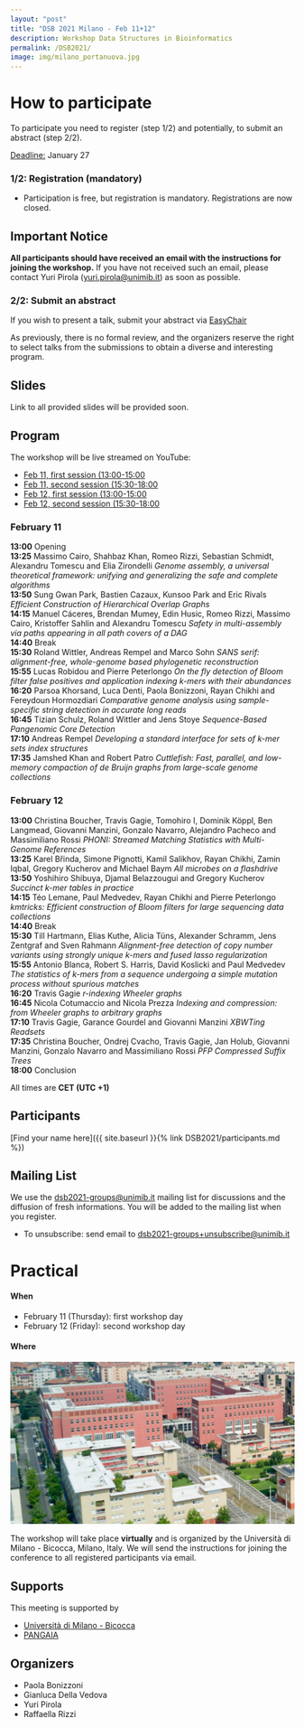 ```yaml
---
layout: "post"
title: "DSB 2021 Milano - Feb 11+12"
description: Workshop Data Structures in Bioinformatics
permalink: /DSB2021/
image: img/milano_portanuova.jpg
---
```

# How to participate
To participate you need to register (step 1/2) and potentially, to submit an abstract (step 2/2).


<u>Deadline:</u> January 27

### 1/2: Registration (mandatory)

* Participation is free, but registration is mandatory. Registrations are now closed.

## Important Notice

**All participants should have received an email with the instructions for joining the workshop.** If you have not received such an email,
please contact Yuri Pirola (yuri.pirola@unimib.it) as soon as possible.

### 2/2: Submit an abstract
If you wish to present a talk, submit your abstract via [EasyChair](https://easychair.org/conferences/?conf=dsb2021)

As previously, there is no formal review, and the organizers reserve the  right to select talks from the submissions to obtain a diverse and  interesting program.

## Slides

Link to all provided slides will be provided soon.

## Program

The workshop will be live streamed on YouTube:

* [Feb 11, first session (13:00-15:00](https://youtu.be/vjUflAUxh3Q)
* [Feb 11, second session (15:30-18:00](https://youtu.be/NYSVsQK_Ksk)
* [Feb 12, first session (13:00-15:00](https://youtu.be/woH0Tn03tZw)
* [Feb 12, second session (15:30-18:00](https://youtu.be/ER0ls_Z-1RY)


### February 11

**13:00**
Opening  
**13:25**
Massimo Cairo, Shahbaz Khan, Romeo Rizzi, Sebastian Schmidt, Alexandru Tomescu and Elia Zirondelli
*Genome assembly, a universal theoretical framework: unifying and generalizing the safe and complete algorithms*  
**13:50**
Sung Gwan Park, Bastien Cazaux, Kunsoo Park and Eric Rivals
*Efficient Construction of Hierarchical Overlap Graphs*  
**14:15**
Manuel Cáceres, Brendan Mumey, Edin Husic, Romeo Rizzi, Massimo Cairo, Kristoffer Sahlin and Alexandru Tomescu
*Safety in multi-assembly via paths appearing in all path covers of a DAG*  
**14:40**
Break  
**15:30**
Roland Wittler, Andreas Rempel and Marco Sohn
*SANS serif: alignment-free, whole-genome based phylogenetic reconstruction*  
**15:55**
Lucas Robidou and Pierre Peterlongo
*On the fly detection of Bloom filter false positives and application indexing k-mers with their abundances*  
**16:20**
Parsoa Khorsand, Luca Denti, Paola Bonizzoni, Rayan Chikhi and Fereydoun Hormozdiari
*Comparative genome analysis using sample-specific string detection in accurate long reads*  
**16:45**
Tizian Schulz, Roland Wittler and Jens Stoye
*Sequence-Based Pangenomic Core Detection*  
**17:10**
Andreas Rempel
*Developing a standard interface for sets of k-mer sets index structures*  
**17:35**
Jamshed Khan and Robert Patro
*Cuttlefish: Fast, parallel, and low-memory compaction of de Bruijn graphs from large-scale genome collections*  

### February 12

**13:00**
Christina Boucher, Travis Gagie, Tomohiro I, Dominik Köppl, Ben Langmead, Giovanni Manzini, Gonzalo Navarro, Alejandro Pacheco and Massimiliano Rossi
*PHONI: Streamed Matching Statistics with Multi-Genome References*  
**13:25**
Karel Břinda, Simone Pignotti, Kamil Salikhov, Rayan Chikhi, Zamin Iqbal, Gregory Kucherov and Michael Baym
*All microbes on a flashdrive*  
**13:50**
Yoshihiro Shibuya, Djamal Belazzougui and Gregory Kucherov
*Succinct k-mer tables in practice*  
**14:15**
Téo Lemane, Paul Medvedev, Rayan Chikhi and Pierre Peterlongo
*kmtricks: Efficient construction of Bloom filters for large sequencing data collections*  
**14:40**
Break  
**15:30**
Till Hartmann, Elias Kuthe, Alicia Tüns, Alexander Schramm, Jens Zentgraf and Sven Rahmann
*Alignment-free detection of copy number variants using strongly unique k-mers and fused lasso regularization*  
**15:55**
Antonio Blanca, Robert S. Harris, David Koslicki and Paul Medvedev
*The statistics of k-mers from a sequence undergoing a simple mutation process without spurious matches*  
**16:20**
Travis Gagie
*r-indexing Wheeler graphs*  
**16:45**
Nicola Cotumaccio and Nicola Prezza
*Indexing and compression: from Wheeler graphs to arbitrary graphs*  
**17:10**
Travis Gagie, Garance Gourdel and Giovanni Manzini
*XBWTing Readsets*  
**17:35**
Christina Boucher, Ondrej Cvacho, Travis Gagie, Jan Holub, Giovanni Manzini, Gonzalo Navarro and Massimiliano Rossi
*PFP Compressed Suffix Trees*  
**18:00**
Conclusion

All times are **CET (UTC +1)**


## Participants

[Find your name here]({{ site.baseurl }}{% link DSB2021/participants.md %})

## Mailing List
We use the dsb2021-groups@unimib.it mailing list for discussions and the diffusion of fresh informations.
You will be added to the mailing list when you register.

* To unsubscribe: send email to dsb2021-groups+unsubscribe@unimib.it


# Practical
#### When
<!-- * any time before January 15: register and submit a talk (via [EasyChair](https://easychair.org/my/conference?conf=dsb2020)) -->
* February 11 (Thursday): first workshop day
* February 12 (Friday): second workshop day

#### Where

![University of Milan-Bicocca U4](img/bicocca.png)

The workshop will take place **virtually** and is organized by the Università di Milano - Bicocca, Milano, Italy.
We will send the instructions for joining the conference to all
registered participants via email.

## Supports
This meeting is supported by

*  [Università di Milano - Bicocca](https://www.unimib.it)
*  [PANGAIA](https://www.pangenome.eu/)

## Organizers

* Paola Bonizzoni
* Gianluca Della Vedova
* Yuri Pirola
* Raffaella Rizzi
